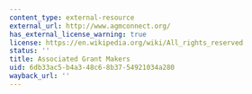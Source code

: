```yaml
---
content_type: external-resource
external_url: http://www.agmconnect.org/
has_external_license_warning: true
license: https://en.wikipedia.org/wiki/All_rights_reserved
status: ''
title: Associated Grant Makers
uid: 6db33ac5-b4a3-48c6-8b37-54921034a280
wayback_url: ''
---
```

